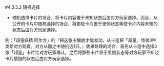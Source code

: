 #4.3.3.2        随机选择
* 随机选择卡片的场合，将卡片内容置于未知状态后由对方玩家选择。而且，从公开的卡片中随机选择的场合，将那些卡片置于里侧状态等使卡片内容未知的状态后由对方玩家选择。

例：「超量妖精 阿尔方」的『把这张卡解放才能发动。从卡组把「超量」怪兽3种类给对方观看，对方从那之中随机选1只。』效果处理的场合，首先从卡组中选择3张「超量」卡片给对方玩家确认，之后将那些卡片置于里侧状态等对方玩家不知晓卡片情报的状态后由对方玩家选择。

